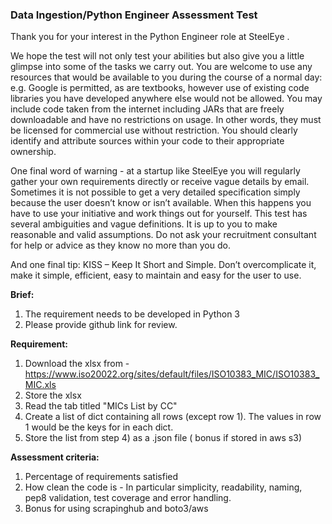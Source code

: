 ### **Data Ingestion/Python Engineer Assessment Test**

Thank you for your interest in the Python Engineer role at SteelEye .

We hope the test will not only test your abilities but also give you a little glimpse into some of the tasks we carry out. You are welcome to use any resources that would be available to you during the course of a normal day: e.g. Google is permitted, as are textbooks, however use of existing code libraries you have developed anywhere else would not be allowed. You may include code taken from the internet including JARs that are freely downloadable and have no restrictions on usage. In other words, they must be licensed for commercial use without restriction. You should clearly identify and attribute sources within your code to their appropriate ownership.

One final word of warning - at a startup like SteelEye you will regularly gather your own requirements directly or receive vague details by email. Sometimes it is not possible to get a very detailed specification simply because the user doesn’t know or isn’t available. When this happens you have to use your initiative and work things out for yourself. This test has several ambiguities and vague definitions. It is up to you to make reasonable and valid assumptions. Do not ask your recruitment consultant for help or advice as they know no more than you do.

And one final tip: KISS – Keep It Short and Simple. Don’t overcomplicate it, make it simple, efficient, easy to maintain and easy for the user to use.

**Brief:**

1) The requirement needs to be developed in Python 3
2) Please provide github link for review.

**Requirement:**
1) Download the xlsx from - https://www.iso20022.org/sites/default/files/ISO10383_MIC/ISO10383_MIC.xls
2) Store the xlsx
3) Read the tab titled "MICs List by CC"
4) Create a list of dict containing all rows (except row 1). The values in row 1 would be the keys for in each dict.
5) Store the list from step 4) as a .json file ( bonus if stored in aws s3)

**Assessment criteria:**

1) Percentage of requirements satisfied
2) How clean the code is - In particular simplicity, readability, naming, pep8 validation, test coverage and error handling.
3) Bonus for using scrapinghub and boto3/aws

